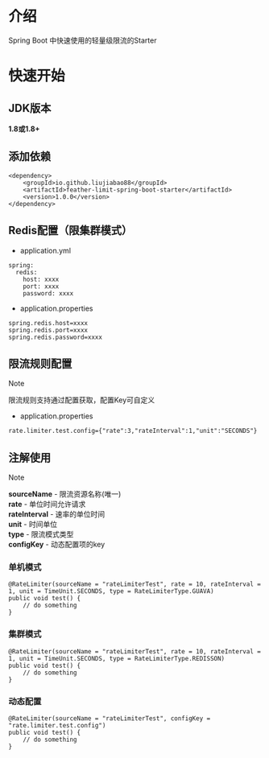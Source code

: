 # 介绍
Spring Boot 中快速使用的轻量级限流的Starter
# 快速开始
## JDK版本
**1.8或1.8+**
## 添加依赖
```
<dependency>  
    <groupId>io.github.liujiabao88</groupId>  
	<artifactId>feather-limit-spring-boot-starter</artifactId>  
	<version>1.0.0</version>
</dependency>
```
## Redis配置（限集群模式）
- application.yml
```
spring:  
  redis:  
    host: xxxx  
    port: xxxx
    password: xxxx
```
- application.properties
```
spring.redis.host=xxxx
spring.redis.port=xxxx
spring.redis.password=xxxx
```
## 限流规则配置

> [!NOTE]
> 限流规则支持通过配置获取，配置Key可自定义

- application.properties
```
rate.limiter.test.config={"rate":3,"rateInterval":1,"unit":"SECONDS"}

```
## 注解使用

> [!NOTE]  
> **sourceName** - 限流资源名称(唯一)  
> **rate** - 单位时间允许请求  
> **rateInterval** - 速率的单位时间  
> **unit** - 时间单位  
> **type** - 限流模式类型  
> **configKey** - 动态配置项的key
### 单机模式
```
@RateLimiter(sourceName = "rateLimiterTest", rate = 10, rateInterval = 1, unit = TimeUnit.SECONDS, type = RateLimiterType.GUAVA)  
public void test() {  
    // do something
}
```
### 集群模式
```
@RateLimiter(sourceName = "rateLimiterTest", rate = 10, rateInterval = 1, unit = TimeUnit.SECONDS, type = RateLimiterType.REDISSON)  
public void test() {  
    // do something
}
```
### 动态配置
```
@RateLimiter(sourceName = "rateLimiterTest", configKey = "rate.limiter.test.config")  
public void test() {  
    // do something
}
```
